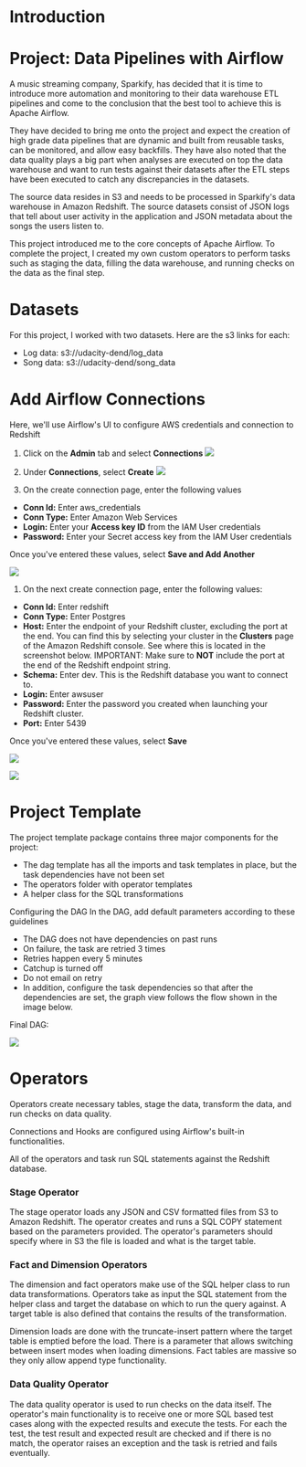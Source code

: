 # Introduction

# Project: Data Pipelines with Airflow

A music streaming company, Sparkify, has decided that it is time to introduce more automation and monitoring to their data warehouse ETL pipelines and come to the conclusion that the best tool to achieve this is Apache Airflow.

They have decided to bring me onto the project and expect the creation of high grade data pipelines that are dynamic and built from reusable tasks, can be monitored, and allow easy backfills. They have also noted that the data quality plays a big part when analyses are executed on top the data warehouse and want to run tests against their datasets after the ETL steps have been executed to catch any discrepancies in the datasets.

The source data resides in S3 and needs to be processed in Sparkify's data warehouse in Amazon Redshift. The source datasets consist of JSON logs that tell about user activity in the application and JSON metadata about the songs the users listen to.

This project introduced me to the core concepts of Apache Airflow. To complete the project, I created my own custom operators to perform tasks such as staging the data, filling the data warehouse, and running checks on the data as the final step.

# Datasets

For this project, I worked with two datasets. Here are the s3 links for each:

- Log data: s3://udacity-dend/log_data
- Song data: s3://udacity-dend/song_data

# Add Airflow Connections 

Here, we'll use Airflow's UI to configure AWS credentials and connection to Redshift

1. Click on the **Admin** tab and select **Connections**
![](https://github.com/sammcint/Data-Engineer-Nanodegree-Projects-Udacity/blob/master/images/AirflowConnection1.PNG)

1. Under **Connections**, select **Create**
![](https://github.com/sammcint/Data-Engineer-Nanodegree-Projects-Udacity/blob/master/images/AirflowConnection2.PNG)

1. On the create connection page, enter the following values
* **Conn Id:** Enter aws_credentials
* **Conn Type:** Enter Amazon Web Services
* **Login:** Enter your **Access key ID** from the IAM User credentials
* **Password:** Enter your Secret access key from the IAM User credentials 

Once you've entered these values, select **Save and Add Another**

![](https://github.com/sammcint/Data-Engineer-Nanodegree-Projects-Udacity/blob/master/images/AirflowConnection3.PNG)

1. On the next create connection page, enter the following values:
* **Conn Id:** Enter redshift
* **Conn Type:** Enter Postgres
* **Host:** Enter the endpoint of your Redshift cluster, excluding the port at the end. You can find this by selecting your cluster in the **Clusters** page of the Amazon Redshift console. See where this is located in the screenshot below. IMPORTANT: Make sure to **NOT** include the port at the end of the Redshift endpoint string.
* **Schema:** Enter dev. This is the Redshift database you want to connect to.
* **Login:** Enter awsuser 
* **Password:** Enter the password you created when launching your Redshift cluster.
* **Port:** Enter 5439

Once you've entered these values, select **Save**

![](https://github.com/sammcint/Data-Engineer-Nanodegree-Projects-Udacity/blob/master/images/AirflowConnection4.PNG)

![](https://github.com/sammcint/Data-Engineer-Nanodegree-Projects-Udacity/blob/master/images/AirflowConnection5.PNG)

# Project Template

The project template package contains three major components for the project:

- The dag template has all the imports and task templates in place, but the task dependencies have not been set
- The operators folder with operator templates
- A helper class for the SQL transformations

Configuring the DAG
In the DAG, add default parameters according to these guidelines

- The DAG does not have dependencies on past runs
- On failure, the task are retried 3 times
- Retries happen every 5 minutes
- Catchup is turned off
- Do not email on retry
- In addition, configure the task dependencies so that after the dependencies are set, the graph view follows the flow shown in the image below.

Final DAG:


![](https://github.com/sammcint/Data-Engineer-Nanodegree-Projects-Udacity/blob/master/images/sparkify_dag.PNG)

# Operators

Operators create necessary tables, stage the data, transform the data, and run checks on data quality.

Connections and Hooks are configured using Airflow's built-in functionalities.

All of the operators and task run SQL statements against the Redshift database.

### Stage Operator

The stage operator loads any JSON and CSV formatted files from S3 to Amazon Redshift. The operator creates and runs a SQL COPY statement based on the parameters provided. The operator's parameters should specify where in S3 the file is loaded and what is the target table.

### Fact and Dimension Operators

The dimension and fact operators make use of the SQL helper class to run data transformations. Operators take as input the SQL statement from the helper class and target the database on which to run the query against. A target table is also defined that contains the results of the transformation.

Dimension loads are done with the truncate-insert pattern where the target table is emptied before the load. There is a parameter that allows switching between insert modes when loading dimensions. Fact tables are massive so they only allow append type functionality.

### Data Quality Operator

The data quality operator is used to run checks on the data itself. The operator's main functionality is to receive one or more SQL based test cases along with the expected results and execute the tests. For each the test, the test result and expected result are checked and if there is no match, the operator raises an exception and the task is retried and fails eventually.

